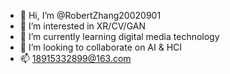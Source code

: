 - 👋 Hi, I’m @RobertZhang20020901
- 👀 I’m interested in XR/CV/GAN
- 🌱 I’m currently learning digital media technology
- 💞️ I’m looking to collaborate on AI & HCI
- 📫 18915332899@163.com

<!---
RobertZhang20020901/RobertZhang20020901 is a ✨ special ✨ repository because its `README.md` (this file) appears on your GitHub profile.
You can click the Preview link to take a look at your changes.
--->
